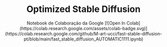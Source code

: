 <h1 align="center">Optimized Stable Diffusion</h1>
<p align="center">
Notebook de Colaboração da Google [![Open In Colab](https://colab.research.google.com/assets/colab-badge.svg)](https://colab.research.google.com/github/M-art-ucci/fast-stable-diffusion-pt/blob/main/fast_stable_diffusion_AUTOMATIC1111.ipynb)

